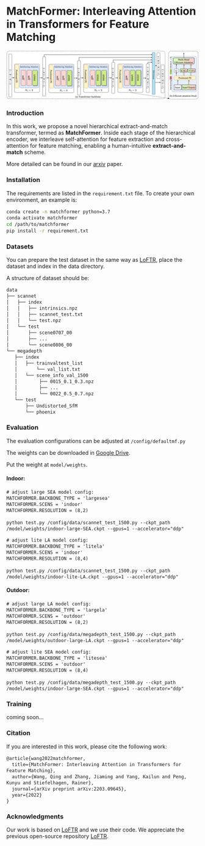 # MatchFormer: Interleaving Attention in Transformers for Feature Matching

![matchformer](matchformer.png)

### Introduction

In this work, we propose a novel hierarchical extract-and-match transformer, termed as **MatchFormer**. Inside each stage of the hierarchical encoder, we interleave self-attention for feature extraction and cross-attention for feature matching, enabling a human-intuitive **extract-and-match** scheme. 

More detailed can be found in our [arxiv](https://arxiv.org/pdf/2203.09645.pdf) paper.

### Installation

 The requirements are listed in the `requirement.txt` file. To create your own environment, an example is:

```bash
conda create -n matchformer python=3.7
conda activate matchformer
cd /path/to/matchformer
pip install -r requirement.txt
```

### Datasets

You can prepare the test dataset in the same way as [LoFTR](https://github.com/zju3dv/LoFTR/blob/master/docs/TRAINING.md), place the dataset and index in the data directory.

A structure of dataset should be:

 ```
data
├── scannet
│   ├── index
│   │   ├── intrinsics.npz
│   │   ├── scannet_test.txt
│   │   └── test.npz
│   └── test
│   	├── scene0707_00
│    	├── ...
│       └── scene0806_00
└── megadepth
    ├── index
    │	├── trainvaltest_list
    │		└── val_list.txt
    │   └── scene_info_val_1500
    │		 ├── 0015_0.1_0.3.npz
    │		 ├── ...
    │		 └── 0022_0.5_0.7.npz
    └── test
    	├── Undistorted_SfM
        └── phoenix
 ```



### Evaluation

The evaluation configurations can be adjusted at `/config/defaultmf.py`

The weights can be downloaded in [Google Drive](https://drive.google.com/drive/folders/1JSnoQMfr32eoIXwJ1gpwUaPKv4kjdqJ7?usp=sharing).

Put the weight at `model/weights`.

#### Indoor:

```
# adjust large SEA model config:
MATCHFORMER.BACKBONE_TYPE = 'largesea'
MATCHFORMER.SCENS = 'indoor'
MATCHFORMER.RESOLUTION = (8,2)

python test.py /config/data/scannet_test_1500.py --ckpt_path /model/weights/indoor-large-SEA.ckpt --gpus=1 --accelerator="ddp"
```

```
# adjust lite LA model config:
MATCHFORMER.BACKBONE_TYPE = 'litela'
MATCHFORMER.SCENS = 'indoor'
MATCHFORMER.RESOLUTION = (8,4)

python test.py /config/data/scannet_test_1500.py --ckpt_path /model/weights/indoor-lite-LA.ckpt --gpus=1 --accelerator="ddp"
```

#### Outdoor:

```
# adjust large LA model config:
MATCHFORMER.BACKBONE_TYPE = 'largela'
MATCHFORMER.SCENS = 'outdoor'
MATCHFORMER.RESOLUTION = (8,2)

python test.py /config/data/megadepth_test_1500.py --ckpt_path /model/weights/outdoor-large-LA.ckpt --gpus=1 --accelerator="ddp"
```

```
# adjust lite SEA model config:
MATCHFORMER.BACKBONE_TYPE = 'litesea'
MATCHFORMER.SCENS = 'outdoor'
MATCHFORMER.RESOLUTION = (8,4)

python test.py /config/data/megadepth_test_1500.py --ckpt_path /model/weights/indoor-large-SEA.ckpt --gpus=1 --accelerator="ddp"
```

### Training

coming soon...

### Citation

If you are interested in this work, please cite the following work:

```
@article{wang2022matchformer,
  title={MatchFormer: Interleaving Attention in Transformers for Feature Matching},
  author={Wang, Qing and Zhang, Jiaming and Yang, Kailun and Peng, Kunyu and Stiefelhagen, Rainer},
  journal={arXiv preprint arXiv:2203.09645},
  year={2022}
}
```

### Acknowledgments

Our work is based on [LoFTR](https://github.com/zju3dv/LoFTR) and we use their code.  We appreciate the previous open-source repository [LoFTR](https://github.com/zju3dv/LoFTR).
